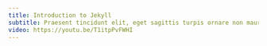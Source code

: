 ```yaml
---
title: Introduction to Jekyll
subtitle: Praesent tincidunt elit, eget sagittis turpis ornare non mauris non leo tortor
video: https://youtu.be/T1itpPvFWHI
---
```

